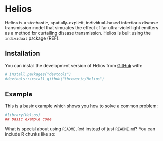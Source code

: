 
<!-- README.md is generated from README.Rmd. Please edit that file -->

# Helios

<!-- badges: start -->
<!-- badges: end -->

Helios is a stochastic, spatially-explicit, individual-based infectious
disease transmission model that simulates the effect of far ultra-violet
light emitters as a method for curtailing disease transmission. Helios
is built using the `individual` package (REF).

## Installation

You can install the development version of Helios from
[GitHub](https://github.com/) with:

``` r
# install.packages("devtools")
#devtools::install_github("tbreweric/Helios")
```

## Example

This is a basic example which shows you how to solve a common problem:

``` r
#library(Helios)
## basic example code
```

What is special about using `README.Rmd` instead of just `README.md`?
You can include R chunks like so:
